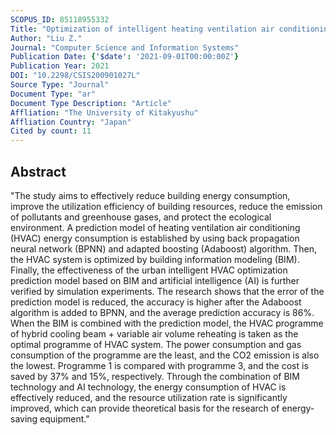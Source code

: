 ```yaml
---
SCOPUS_ID: 85118955332
Title: "Optimization of intelligent heating ventilation air conditioning system in urban building based on bim and artificial intelligence technology"
Author: "Liu Z."
Journal: "Computer Science and Information Systems"
Publication Date: {'$date': '2021-09-01T00:00:00Z'}
Publication Year: 2021
DOI: "10.2298/CSIS200901027L"
Source Type: "Journal"
Document Type: "ar"
Document Type Description: "Article"
Affliation: "The University of Kitakyushu"
Affliation Country: "Japan"
Cited by count: 11
---
```


## Abstract
"The study aims to effectively reduce building energy consumption, improve the utilization efficiency of building resources, reduce the emission of pollutants and greenhouse gases, and protect the ecological environment. A prediction model of heating ventilation air conditioning (HVAC) energy consumption is established by using back propagation neural network (BPNN) and adapted boosting (Adaboost) algorithm. Then, the HVAC system is optimized by building information modeling (BIM). Finally, the effectiveness of the urban intelligent HVAC optimization prediction model based on BIM and artificial intelligence (AI) is further verified by simulation experiments. The research shows that the error of the prediction model is reduced, the accuracy is higher after the Adaboost algorithm is added to BPNN, and the average prediction accuracy is 86%. When the BIM is combined with the prediction model, the HVAC programme of hybrid cooling beam + variable air volume reheating is taken as the optimal programme of HVAC system. The power consumption and gas consumption of the programme are the least, and the CO2 emission is also the lowest. Programme 1 is compared with programme 3, and the cost is saved by 37% and 15%, respectively. Through the combination of BIM technology and AI technology, the energy consumption of HVAC is effectively reduced, and the resource utilization rate is significantly improved, which can provide theoretical basis for the research of energy-saving equipment."
